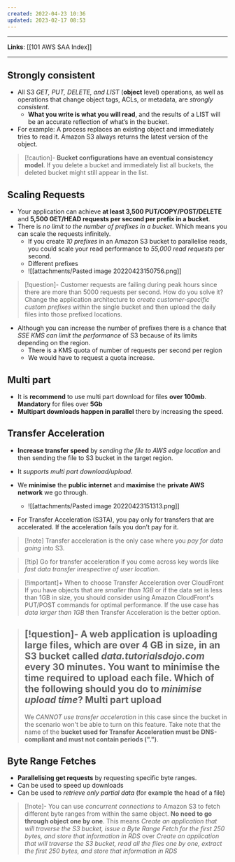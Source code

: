 ```yaml
---
created: 2022-04-23 10:36
updated: 2023-02-17 08:53
---
```

---
**Links**: [[101 AWS SAA Index]]

---
## Strongly consistent
- All S3 *GET, PUT, DELETE, and LIST* (**object** level) operations, as well as operations that change object tags, ACLs, or metadata, are *strongly consistent*. 
	- **What you write is what you will read**, and the results of a LIST will be an accurate reflection of what’s in the bucket.
- For example:  A process replaces an existing object and immediately tries to read it. Amazon S3 always returns the latest version of the object.

> [!caution]- **Bucket configurations have an eventual consistency model**. 
> If you delete a bucket and immediately list all buckets, the deleted bucket might still appear in the list.

## Scaling Requests
- Your application can achieve **at least 3,500 PUT/COPY/POST/DELETE** and **5,500 GET/HEAD requests per second per prefix in a bucket**.
- There is *no limit to the number of prefixes in a bucket*. Which means you can scale the requests infinitely.
	- If you create *10 prefixes* in an Amazon S3 bucket to parallelise reads, you could scale your read performance to *55,000 read requests* per second.
	- Different prefixes
	- ![[attachments/Pasted image 20220423150756.png]]

> [!question]- Customer requests are failing during peak hours since there are more than 5000 requests per second. How do you solve it?
> Change the application architecture to *create customer-specific custom prefixes* within the single bucket and then upload the daily files into those prefixed locations.

- Although you can increase the number of prefixes there is a chance that *SSE KMS can limit the performance* of S3 because of its limits depending on the region.
	- There is a KMS quota of number of requests per second per region
	- We would have to request a quota increase.

## Multi part
-   It is **recommend** to use multi part download for files **over 100mb**. **Mandatory** for files over **5Gb**
-   **Multipart downloads happen in parallel** there by increasing the speed.

## Transfer Acceleration
- **Increase transfer speed** by *sending the file to AWS edge location* and then sending the file to S3 bucket in the target region.
- It *supports multi part download/upload*.
- We **minimise** the **public internet** and **maximise** the **private AWS network** we go through.
	- ![[attachments/Pasted image 20220423151313.png]]

- For Transfer Acceleration (S3TA), you pay only for transfers that are accelerated. If the acceleration fails you don’t pay for it.

> [!note] Transfer acceleration is the only case where you *pay for data going* into S3.

> [!tip] Go for transfer acceleration if you come across key words like *fast data transfer irrespective of user location*.

> [!important]+ When to choose Transfer Acceleration over CloudFront
> If you have objects that are *smaller than 1GB* or if the data set is less than 1GB in size, you should consider using Amazon CloudFront's PUT/POST commands for optimal performance. If the use case has *data larger than 1GB* then Transfer Acceleration is the better option.

> [!question]- A web application is uploading large files, which are over 4 GB in size, in an S3 bucket called *data.tutorialsdojo.com* every 30 minutes. You want to minimise the time required to upload each file. Which of the following should you do to *minimise upload time*?
> Multi part upload
> ---
> We *CANNOT use transfer acceleration* in this case since the bucket in the scenario won't be able to turn on this feature. Take note that the name of the **bucket used for Transfer Acceleration must be DNS-compliant and must not contain periods (".")**.

## Byte Range Fetches
- **Parallelising get requests** by requesting specific byte ranges.
- Can be used to speed up downloads
- Can be used to *retrieve only partial data* (for example the head of a file)

> [!note]- You can use *concurrent connections* to Amazon S3 to fetch different byte ranges from within the same object. **No need to go through object one by one**.
> This means *Create an application that will traverse the S3 bucket, issue a Byte Range Fetch for the first 250 bytes, and store that information in RDS* over *Create an application that will traverse the S3 bucket, read all the files one by one, extract the first 250 bytes, and store that information in RDS*